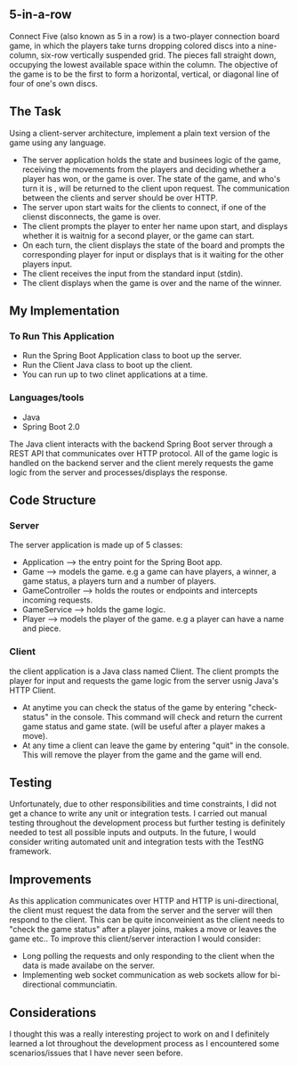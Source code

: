 ## 5-in-a-row

Connect Five (also known as 5 in a row) is a two-player connection board game, in which the players take turns dropping colored discs into a nine-column, six-row vertically suspended grid. 
The pieces fall straight down, occupying the lowest available space within the column. The objective of the game is to be the first to form a horizontal, vertical, or diagonal line of four of one's own discs.

## The Task

Using a client-server architecture, implement a plain text version of the game using any language.

- The server application holds the state and businees logic of the game, receiving the movements from the players and deciding whether a player has won, or the game is over. The state of the game, and who's turn it is , will be returned to the client upon request. The communication between the clients and server should be over HTTP.
- The server upon start waits for the clients to connect, if one of the clienst disconnects, the game is over.
- The client prompts the player to enter her name upon start, and displays whether it is waitnig for a second player, or the game can start.
- On each turn, the client displays the state of the board and prompts the corresponding player for input or displays that is it waiting for the other players input.
- The client receives the input from the standard input (stdin).
- The client displays when the game is over and the name of the winner.

## My Implementation

### To Run This Application

- Run the Spring Boot Application class to boot up the server.
- Run the Client Java class to boot up the client.
- You can run up to two clinet applications at a time.

### Languages/tools

 - Java
 - Spring Boot 2.0
 
 The Java client interacts with the backend Spring Boot server through a REST API that communicates over HTTP protocol.
 All of the game logic is handled on the backend server and the client merely requests the game logic from the server and processes/displays the response. 
 
 ## Code Structure
 
 ### Server
 
 The server application is made up of 5 classes:
 
- Application --> the entry point for the Spring Boot app.
- Game --> models the game. e.g a game can have players, a winner, a game status, a players turn and a number of players.
- GameController --> holds the routes or endpoints and intercepts incoming requests.
- GameService --> holds the game logic.
- Player --> models the player of the game. e.g a player can have a name and piece.

### Client

the client application is a Java class named Client. The client prompts the player for input and requests the game logic from the server usnig Java's HTTP Client.

- At anytime you can check the status of the game by entering "check-status" in the console. This command will check and return the current game status and game state. (will be useful after a player makes a move).
- At any time a client can leave the game by entering "quit" in the console. This will remove the player from the game and the game will end.

## Testing

Unfortunately, due to other responsibilities and time constraints, I did not get a chance to write any unit or integration tests.
I carried out manual testing throughout the development process but further testing is definitely needed to test all possible inputs and outputs.
In the future, I would consider writing automated unit and integration tests with the TestNG framework.

## Improvements

As this application communicates over HTTP and HTTP is uni-directional, the client must request the data from the server and the server will then respond to the client.
This can be quite inconveinient as the client needs to "check the game status" after a player joins, makes a move or leaves the game etc..
To improve this client/server interaction I would consider:

- Long polling the requests and only responding to the client when the data is made availabe on the server.
- Implementing web socket communication as web sockets allow for bi-directional communciatin.

## Considerations

I thought this was a really interesting project to work on and I definitely learned a lot throughout the development process as I encountered some scenarios/issues that I have never seen before.
